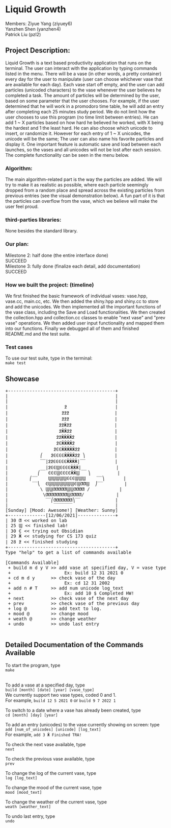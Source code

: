 # Liquid Growth
Members:
Ziyue Yang (ziyuey6) <br>
Yanzhen Shen (yanzhen4) <br>
Patrick Liu (pzl2) <br>

## Project Description: 
Liquid Growth is a text based productivity application that runs on the terminal. The user can interact with the application by typing commands listed in the menu. There will be a vase (in other words, a pretty container) every day for the user to manipulate (user can choose whichever vase that are available for each day). Each vase start off empty, and the user can add particles (unicoded characters) to the vase whenever the user believes he completed a task. The amount of particles will be determined by the user, based on some parameter that the user chooses. For example, if the user determined that he will work in a promodoro time table, he will add an entry after completing each 25 minutes study period. We do not limit how the user chooses to use this program (no time limit between entries). He can add 1 ~ X particles based on how hard he believed he worked, with X being the hardest and 1 the least hard. He can also choose which unicode to insert, or randomize it. However for each entry of 1 ~ X unicodes, the unicode will be the same; The user can also name his favorite particles and display it. One important feature is automatic save and load between each launches, so the vases and all unicodes will not be lost after each session. The complete functionality can be seen in the menu below.

### Algorithm:
The main algorithm-related part is the way the particles are added. We will try to make it as realistic as possible, where each particle seemingly dropped from a random place and spread across the existing particles from previous entries (see the visual demonstration below). A fun part of it is that the particles can overflow from the vase, which we believe will make the user feel proud.

### third-parties libraries: 
None besides the standard library.

### Our plan: 
Milestone 2: half done (the entire interface done) <br>
SUCCEED <br>
Milestone 3: fully done (finalize each detail, add documentation) <br>
SUCCEED <br>

### How we built the project: (timeline)
We first finished the basic framework of individual vases: vase.hpp, vase.cc, main.cc, etc.
We then added the shiny.hpp and shiny.cc to store and add the unicodes. 
We then implemented all the important functions of the vase class, including the Save and Load functionalities. 
We then created the collection.hpp and collection.cc classes to enable "next vase" and "prev vase" operations.
We then added user input functionality and mapped them into our functions. 
Finally we debugged all of them and finished README.md and the test suite. 


### Test cases
To use our test suite, type in the terminal: <br>
```make test```

## Showcase
<pre>
+----------------------------------------+
|                                        |
|                                        |
|                     ߶                  |
|                    ߶߶߶                 |
|                    ߶߶߶                 |
|                   ߶߶Ӂ߶߶                |
|                   ߶ӁӁ߶߶                |
|                  ߶߶ӁӁӁӁ߶               |
|                  ߶ϾӁӁӁӁ߶               |
|                 ߶ϾϾӁӁӁӁӁ߶߶             |
|            ⎛   ߶ϾϾϾϾӁӁӁӁ߶߶ ⎞           |
|            ‾‾|߶߶ϾϾϾϾϾӁӁӁӁ|‾‾           |
|            __|߶ϾϾϢϾϾϾϾӁӁӁ|__           |
|           ⎛   ϾϾϾϢϾϾϾϾӁӁϢ   ⎞          |
|        ⎛‾‾    ϢϢϢϢϢϾϾϾϢϢϢ    ‾‾⎞       |
|         ‾‾⎝  ϾϢϢϢϢϢϢϢϾϢƢƢϢ  ⎠‾‾        |
|            \ ϢϢƢƢƢƢƢϢϢƢƢƢƢ /           |
|             \ƢƢƢƢƢƢƢƢϢƢƢƢƢ/            |
|              ‾‾⎛ƢƢƢƢƢƢƢ⎞‾‾             |
|                 ‾‾‾‾‾‾‾                |
[Sunday] [Mood: Awesome!] [Weather: Sunny]
+--------------[12/06/2021]--------------+
| 30 Ƣ << worked on lab
| 25 Ϣ << finished lab!
| 30 Ͼ << trying out Obsidian
| 29 Ӂ << studying for CS 173 quiz
| 28 ߶ << finished studying
+----------------------------------------+
Type "help" to get a list of commands available

[Commands Available]
 + build m d y V >> add vase at specified day, V = vase type
 +                    Ex: build 12 31 2021 0
 + cd m d y      >> check vase of the day
 +                    Ex: cd 12 31 2002
 + add n # T     >> add num unicode log_text
 +                    Ex: add 10 $ Completed HW!
 + next          >> check vase of the next day
 + prev          >> check vase of the previous day
 + log @         >> add text to log.
 + mood @        >> change mood
 + weath @       >> change weather
 + undo          >> undo last entry
 </pre>

## Detailed Documentation of the Commands Available
To start the program, type <br>
```make```
<br><br>

To add a vase at a specified day, type <br>
```build [month] [date] [year] [vase_type]``` <br>
We currently support two vase types, coded 0 and 1. <br>
For example, ```build 12 5 2021 0``` or ```build 9 7 2022 1``` <br>

To switch to a date where a vase has already been created, type <br>
```cd [month] [day] [year]``` <br>

To add an entry (unicodes) to the vase currently showing on screen: type <br>
```add [num_of_unicodes] [unicode] [log_text]``` <br>
For example, ```add 3 Ӂ Finished TRA! ``` <br>

To check the next vase available, type <br>
```next```

To check the previous vase available, type <br>
```prev```

To change the log of the current vase, type <br>
```log [log_text]```

To change the mood of the current vase, type <br>
```mood [mood_text]```

To change the weather of the current vase, type <br>
```weath [weather_text]```

To undo last entry, type <br>
```undo```

